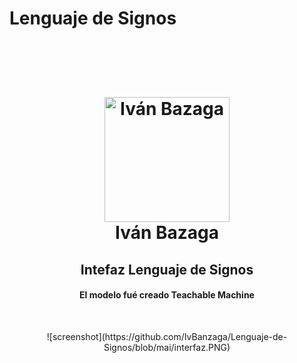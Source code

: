 ﻿# Lenguaje de Signos
  <br>
 <h1 align="center">
  <br>
  <a href="http://astrotenerife.com"><img src="https://avatars.githubusercontent.com/u/97960300?v=4" alt="Iván Bazaga" width="200"></a>
  <br>
  Iván Bazaga
  <br>
</h1>

<h2 align="center">Intefaz Lenguaje de Signos</h2> 
<h4 align="center">El modelo fué creado Teachable Machine </h4> 
<a href="https://teachablemachine.withgoogle.com/"

<p align="center">


  </a>

</p>
  <br>
  <p align="center">
  ![screenshot](https://github.com/IvBanzaga/Lenguaje-de-Signos/blob/mai/interfaz.PNG)
</p>
  <br>


